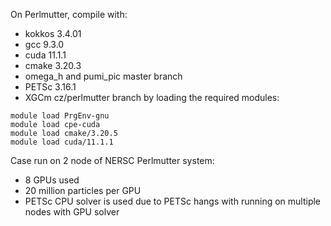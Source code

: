 On Perlmutter, compile with:
 - kokkos 3.4.01
 - gcc 9.3.0
 - cuda 11.1.1
 - cmake 3.20.3
 - omega_h and pumi_pic master branch
 - PETSc 3.16.1
 - XGCm cz/perlmutter branch
by loading the required modules:
```
module load PrgEnv-gnu
module load cpe-cuda
module load cmake/3.20.5
module load cuda/11.1.1
```

Case run on 2 node of NERSC Perlmutter system:
 - 8 GPUs used
 - 20 million particles per GPU
 - PETSc CPU solver is used due to PETSc hangs with running on multiple nodes with GPU solver

